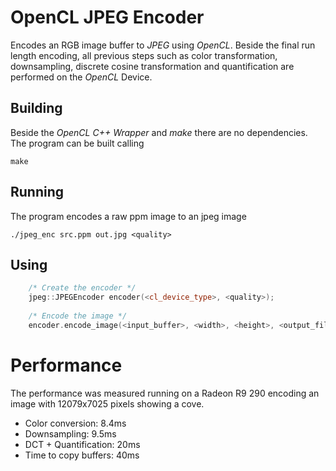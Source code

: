 # OpenCL JPEG Encoder

Encodes an RGB image buffer to *JPEG* using *OpenCL*. Beside the final run length encoding, all previous steps such as color transformation, downsampling, discrete cosine transformation and quantification are performed on the *OpenCL* Device.

## Building
Beside the *OpenCL C++ Wrapper* and *make* there are no dependencies. The program can be built calling 
```
make
```

## Running 
The program encodes a raw ppm image to an jpeg image 
```
./jpeg_enc src.ppm out.jpg <quality>
```

## Using 
```c++
	/* Create the encoder */
	jpeg::JPEGEncoder encoder(<cl_device_type>, <quality>);
	
	/* Encode the image */
	encoder.encode_image(<input_buffer>, <width>, <height>, <output_file>);
```

# Performance
The performance was measured running on a Radeon R9 290 encoding an image with 12079x7025 pixels showing a cove.
- Color conversion: 8.4ms
- Downsampling: 9.5ms
- DCT + Quantification: 20ms
- Time to copy buffers: 40ms
